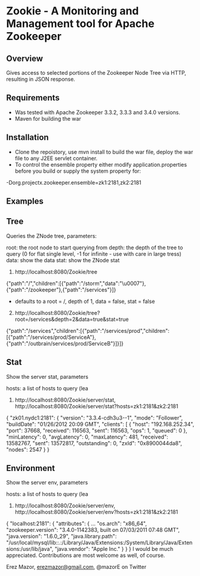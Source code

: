 # Zookie - A Monitoring and Management tool for Apache Zookeeper

## Overview
Gives access to selected portions of the Zookeeper Node Tree via HTTP, resulting in JSON response.

## Requirements
* Was tested with Apache Zookeeper 3.3.2, 3.3.3 and 3.4.0 versions.
* Maven for building the war

## Installation
* Clone the repoistory, use mvn install to build the war file, deploy the war file to any J2EE servlet container.
* To control the ensemble property either modify application.properties before you build or supply the system property for:

-Dorg.projectx.zookeeper.ensemble=zk1:2181,zk2:2181


## Examples

## Tree

Queries the ZNode tree, parameters:

root: the root node to start querying from
depth: the depth of the tree to query (0 for flat single level, -1 for infinite - use with care in large tress)
data: show the data
stat: show the ZNode stat


1.  http://localhost:8080/Zookie/tree

{"path":"/","children":[{"path":"/storm","data":"\u0007"},{"path":"/zookeeper"},{"path":"/services"}]}

* defaults to a root = /, depth of 1, data = false, stat = false

2. http://localhost:8080/Zookie/tree?root=/services&depth=2&data=true&stat=true


{"path":"/services","children":[{"path":"/services/prod","children":[{"path":"/services/prod/ServiceA"},
{"path":"/outbrain/services/prod/ServiceB"}]}]}


## Stat

Show the server stat, parameters

hosts: a list of hosts to query (lea



1. http://localhost:8080/Zookie/server/stat, http://localhost:8080/Zookie/server/stat?hosts=zk1:2181&zk2:2181

{
"zk01.nydc1:2181": {
"version": "3.3.4-cdh3u3--1",
"mode": "Follower",
"buildDate": "01/26/2012 20:09 GMT",
"clients": [
{
"host": "192.168.252.34",
"port": 37668,
"received": 116563,
"sent": 116563,
"ops": 1,
"queued": 0
},
"minLatency": 0,
"avgLatency": 0,
"maxLatency": 481,
"received": 13582767,
"sent": 13572817,
"outstanding": 0,
"zxId": "0x8900044da8",
"nodes": 2547
}
}

## Environment

Show the server env, parameters

hosts: a list of hosts to query (lea


1. http://localhost:8080/Zookie/server/env, http://localhost:8080/Zookie/server/env?hosts=zk1:2181&zk2:2181

{
"localhost:2181": {
"attributes": {
...
"os.arch": "x86_64",
"zookeeper.version": "3.4.0-1142383, built on 07/03/2011 07:48 GMT",
"java.version": "1.6.0_29",
"java.library.path": "/usr/local/mysql/lib::.:/Library/Java/Extensions:/System/Library/Java/Extensions:/usr/lib/java",
"java.vendor": "Apple Inc."
}
}
}
l would be much appreciated. Contributions are most welcome as well, of course.

Erez Mazor, erezmazor@gmail.com, @mazorE on Twitter
